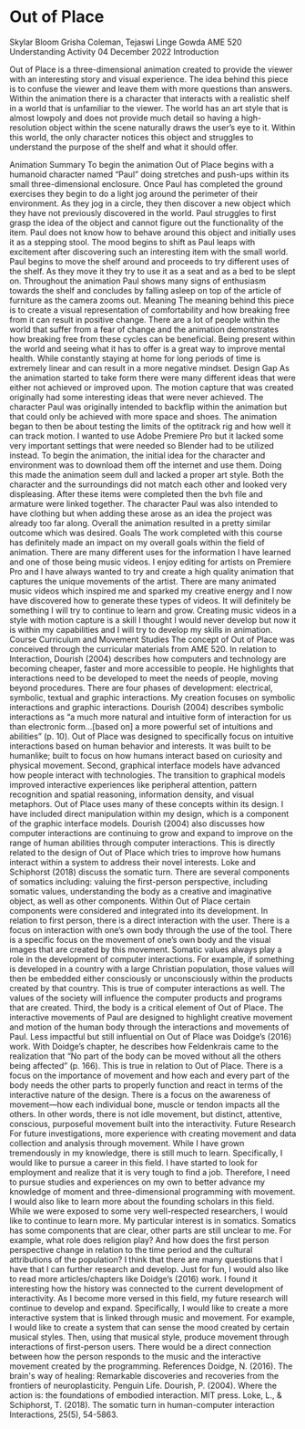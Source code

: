# Out of Place
Skylar Bloom
Grisha Coleman, Tejaswi Linge Gowda
AME 520 Understanding Activity
04 December 2022
Introduction
        	<p>Out of Place is a three-dimensional animation created to provide the viewer with an interesting story and visual experience. The idea behind this piece is to confuse the viewer and leave them with more questions than answers. Within the animation there is a character that interacts with a realistic shelf in a world that is unfamiliar to the viewer. The world has an art style that is almost lowpoly and does not provide much detail so having a high-resolution object within the scene naturally draws the user’s eye to it. Within this world, the only character notices this object and struggles to understand the purpose of the shelf and what it should offer.</p>
Animation Summary
        	To begin the animation Out of Place begins with a humanoid character named “Paul” doing stretches and push-ups within its small three-dimensional enclosure. Once Paul has completed the ground exercises they begin to do a light jog around the perimeter of their environment. As they jog in a circle, they then discover a new object which they have not previously discovered in the world. Paul struggles to first grasp the idea of the object and cannot figure out the functionality of the item. Paul does not know how to behave around this object and initially uses it as a stepping stool. The mood begins to shift as Paul leaps with excitement after discovering such an interesting item with the small world. Paul begins to move the shelf around and proceeds to try different uses of the shelf. As they move it they try to use it as a seat and as a bed to be slept on. Throughout the animation Paul shows many signs of enthusiasm towards the shelf and concludes by falling asleep on top of the article of furniture as the camera zooms out.
Meaning
        	The meaning behind this piece is to create a visual representation of comfortability and how breaking free from it can result in positive change. There are a lot of people within the world that suffer from a fear of change and the animation demonstrates how breaking free from these cycles can be beneficial. Being present within the world and seeing what it has to offer is a great way to improve mental health. While constantly staying at home for long periods of time is extremely linear and can result in a more negative mindset.
Design Gap
        	As the animation started to take form there were many different ideas that were either not achieved or improved upon. The motion capture that was created originally had some interesting ideas that were never achieved. The character Paul was originally intended to backflip within the animation but that could only be achieved with more space and shoes. The animation began to then be about testing the limits of the optitrack rig and how well it can track motion. I wanted to use Adobe Premiere Pro but it lacked some very important settings that were needed so Blender had to be utilized instead. To begin the animation, the initial idea for the character and environment was to download them off the internet and use them. Doing this made the animation seem dull and lacked a proper art style. Both the character and the surroundings did not match each other and looked very displeasing. After these items were completed then the bvh file and armature were linked together. The character Paul was also intended to have clothing but when adding these arose as an idea the project was already too far along. Overall the animation resulted in a pretty similar outcome which was desired. 
Goals
        	The work completed with this course has definitely made an impact on my overall goals within the field of animation. There are many different uses for the information I have learned and one of those being music videos. I enjoy editing for artists on Premiere Pro and I have always wanted to try and create a high quality animation that captures the unique movements of the artist. There are many animated music videos which inspired me and sparked my creative energy and I now have discovered how to generate these types of videos. It will definitely be something I will try to continue to learn and grow. Creating music videos in a style with motion capture is a skill I thought I would never develop but now it is within my capabilities and I will try to develop my skills in animation. 
Course Curriculum and Movement Studies
        	The concept of Out of Place was conceived through the curricular materials from AME 520. In relation to Interaction, Dourish (2004) describes how computers and technology are becoming cheaper, faster and more accessible to people. He highlights that interactions need to be developed to meet the needs of people, moving beyond procedures. There are four phases of development: electrical, symbolic, textual and graphic interactions. My creation focuses on symbolic interactions and graphic interactions. Dourish (2004) describes symbolic interactions as “a much more natural and intuitive form of interaction for us than electronic form…[based on] a more powerful set of intuitions and abilities” (p. 10). Out of Place was designed to specifically focus on intuitive interactions based on human behavior and interests. It was built to be humanlike; built to focus on how humans interact based on curiosity and physical movement. Second, graphical interface models have advanced how people interact with technologies. The transition to graphical models improved interactive experiences like peripheral attention, pattern recognition and spatial reasoning, information density, and visual metaphors. Out of Place uses many of these concepts within its design. I have included direct manipulation within my design, which is a component of the graphic interface models. Dourish (2004) also discusses how computer interactions are continuing to grow and expand to improve on the range of human abilities through computer interactions. This is directly related to the design of Out of Place which tries to improve how humans interact within a system to address their novel interests.
        	Loke and Schiphorst (2018) discuss the somatic turn. There are several components of somatics including: valuing the first-person perspective, including somatic values, understanding the body as a creative and imaginative object, as well as other components. Within Out of Place certain components were considered and integrated into its development. In relation to first person, there is a direct interaction with the user. There is a focus on interaction with one’s own body through the use of the tool. There is a specific focus on the movement of one’s own body and the visual images that are created by this movement. Somatic values always play a role in the development of computer interactions. For example, if something is developed in a country with a large Christian population, those values will then be embedded either consciously or unconsciously within the products created by that country. This is true of computer interactions as well. The values of the society will influence the computer products and programs that are created. Third, the body is a critical element of Out of Place. The interactive movements of Paul are designed to highlight creative movement and motion of the human body through the interactions and movements of Paul.
        	Less impactful but still influential on Out of Place was Doidge’s (2016) work. With Doidge’s chapter, he describes how Feldenkrais came to the realization that “No part of the body can be moved without all the others being affected” (p. 166). This is true in relation to Out of Place. There is a focus on the importance of movement and how each and every part of the body needs the other parts to properly function and react in terms of the interactive nature of the design. There is a focus on the awareness of movement—how each individual bone, muscle or tendon impacts all the others. In other words, there is not idle movement, but distinct, attentive, conscious, purposeful movement built into the interactivity.
Future Research
        	For future investigations, more experience with creating movement and data collection and analysis through movement. While I have grown tremendously in my knowledge, there is still much to learn. Specifically, I would like to pursue a career in this field. I have started to look for employment and realize that it is very tough to find a job. Therefore, I need to pursue studies and experiences on my own to better advance my knowledge of moment and three-dimensional programming with movement.
        	I would also like to learn more about the founding scholars in this field. While we were exposed to some very well-respected researchers, I would like to continue to learn more. My particular interest is in somatics. Somatics has some components that are clear, other parts are still unclear to me. For example, what role does religion play? And how does the first person perspective change in relation to the time period and the cultural attributions of the population? I think that there are many questions that I have that I can further research and develop. Just for fun, I would also like to read more articles/chapters like Doidge’s (2016) work. I found it interesting how the history was connected to the current development of interactivity.
        	As I become more versed in this field, my future research will continue to develop and expand. Specifically, I would like to create a more interactive system that is linked through music and movement. For example, I would like to create a system that can sense the mood created by certain musical styles. Then, using that musical style, produce movement through interactions of first-person users. There would be a direct connection between how the person responds to the music and the interactive movement created by the programming.
References
Doidge, N. (2016). The brain's way of healing: Remarkable discoveries and recoveries from the frontiers of neuroplasticity. Penguin Life.
Dourish, P. (2004). Where the action is: the foundations of embodied interaction. MIT press.
Loke, L., & Schiphorst, T. (2018). The somatic turn in human-computer interaction Interactions, 25(5), 54-5863.
